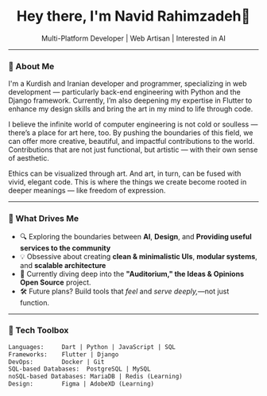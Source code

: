 <h1 align="center">Hey there, I'm Navid Rahimzadeh👋</h1>
<p align="center">Multi-Platform Developer | Web Artisan | Interested in AI</p>

---

### 🚀 About Me
I'm a Kurdish and Iranian developer and programmer, specializing in web development — particularly back-end engineering with Python and the Django framework. Currently, I’m also deepening my expertise in Flutter to enhance my design skills and bring the art in my mind to life through code.

I believe the infinite world of computer engineering is not cold or soulless — there’s a place for art here, too. By pushing the boundaries of this field, we can offer more creative, beautiful, and impactful contributions to the world. Contributions that are not just functional, but artistic — with their own sense of aesthetic.

Ethics can be visualized through art. And art, in turn, can be fused with vivid, elegant code. This is where the things we create become rooted in deeper meanings — like freedom of expression.

---

### 🧠 What Drives Me

- 🔍 Exploring the boundaries between **AI**, **Design**, and **Providing useful services to the community**
- 💡 Obsessive about creating **clean & minimalistic UIs**, **modular systems**, and **scalable architecture**
- 🧱 Currently diving deep into the **"Auditorium," the Ideas & Opinions Open Source** project.
- 🛠️ Future plans? Build tools that *feel* and *serve deeply,*—not just function.

---

### 💼 Tech Toolbox

```txt
Languages:     Dart | Python | JavaScript | SQL
Frameworks:    Flutter | Django
DevOps:        Docker | Git
SQL-based Databases:  PostgreSQL | MySQL 
noSQL-based Databases: MariaDB | Redis (Learning)
Design:        Figma | AdobeXD (Learning)
